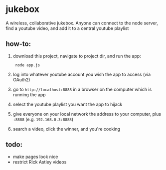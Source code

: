 jukebox
=======

A wireless, collaborative jukebox. Anyone can connect to the node
server, find a youtube video, and add it to a central youtube playlist

how-to:
-------
1. download this project, navigate to project dir, and run the app:

        node app.js
    
3. log into whatever youtube account you wish the app to access (via OAuth2)
4. go to `http://localhost:8888` in a browser on the computer which is running the app
5. select the youtube playlist you want the app to hijack
6. give everyone on your local network the address to your computer, plus `:8888` (e.g. `192.168.0.3:8888`)
7. search a video, click the winner, and you're cooking

todo:
-----
* make pages look nice
* restrict Rick Astley videos
